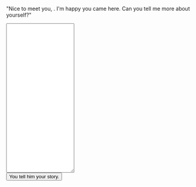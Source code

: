 "Nice to meet you, <span id="name"></span>. I'm happy you came here. Can you tell me more about yourself?"

<form target="/about-you-thanks">
    <div class="centered" style="max-width: 600px; width: 100%">
        <textarea id="story" style="max-width: 100%; height: 400px;"></textarea>
        <br />
        <button type="submit">You tell him your story.</button>
    </div>
</form>

<script>
    const urlParams = new URLSearchParams(window.location.search);
    const name = urlParams.get('name'); const nameElement = document.getElementById("name"); nameElement.innerHTML = name;
</script>
